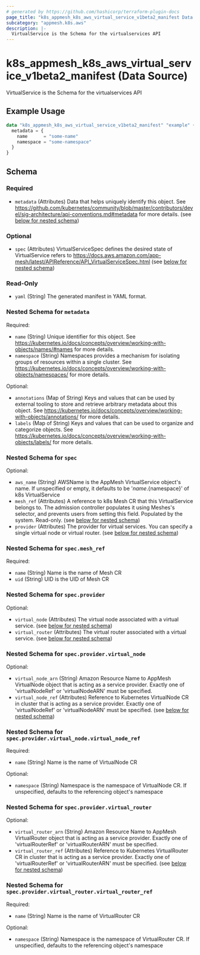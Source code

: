 ```yaml
---
# generated by https://github.com/hashicorp/terraform-plugin-docs
page_title: "k8s_appmesh_k8s_aws_virtual_service_v1beta2_manifest Data Source - terraform-provider-k8s"
subcategory: "appmesh.k8s.aws"
description: |-
  VirtualService is the Schema for the virtualservices API
---
```


# k8s_appmesh_k8s_aws_virtual_service_v1beta2_manifest (Data Source)

VirtualService is the Schema for the virtualservices API

## Example Usage

```terraform
data "k8s_appmesh_k8s_aws_virtual_service_v1beta2_manifest" "example" {
  metadata = {
    name      = "some-name"
    namespace = "some-namespace"
  }
}
```

<!-- schema generated by tfplugindocs -->
## Schema

### Required

- `metadata` (Attributes) Data that helps uniquely identify this object. See https://github.com/kubernetes/community/blob/master/contributors/devel/sig-architecture/api-conventions.md#metadata for more details. (see [below for nested schema](#nestedatt--metadata))

### Optional

- `spec` (Attributes) VirtualServiceSpec defines the desired state of VirtualService refers to https://docs.aws.amazon.com/app-mesh/latest/APIReference/API_VirtualServiceSpec.html (see [below for nested schema](#nestedatt--spec))

### Read-Only

- `yaml` (String) The generated manifest in YAML format.

<a id="nestedatt--metadata"></a>
### Nested Schema for `metadata`

Required:

- `name` (String) Unique identifier for this object. See https://kubernetes.io/docs/concepts/overview/working-with-objects/names/#names for more details.
- `namespace` (String) Namespaces provides a mechanism for isolating groups of resources within a single cluster. See https://kubernetes.io/docs/concepts/overview/working-with-objects/namespaces/ for more details.

Optional:

- `annotations` (Map of String) Keys and values that can be used by external tooling to store and retrieve arbitrary metadata about this object. See https://kubernetes.io/docs/concepts/overview/working-with-objects/annotations/ for more details.
- `labels` (Map of String) Keys and values that can be used to organize and categorize objects. See https://kubernetes.io/docs/concepts/overview/working-with-objects/labels/ for more details.


<a id="nestedatt--spec"></a>
### Nested Schema for `spec`

Optional:

- `aws_name` (String) AWSName is the AppMesh VirtualService object's name. If unspecified or empty, it defaults to be '${name}.${namespace}' of k8s VirtualService
- `mesh_ref` (Attributes) A reference to k8s Mesh CR that this VirtualService belongs to. The admission controller populates it using Meshes's selector, and prevents users from setting this field.  Populated by the system. Read-only. (see [below for nested schema](#nestedatt--spec--mesh_ref))
- `provider` (Attributes) The provider for virtual services. You can specify a single virtual node or virtual router. (see [below for nested schema](#nestedatt--spec--provider))

<a id="nestedatt--spec--mesh_ref"></a>
### Nested Schema for `spec.mesh_ref`

Required:

- `name` (String) Name is the name of Mesh CR
- `uid` (String) UID is the UID of Mesh CR


<a id="nestedatt--spec--provider"></a>
### Nested Schema for `spec.provider`

Optional:

- `virtual_node` (Attributes) The virtual node associated with a virtual service. (see [below for nested schema](#nestedatt--spec--provider--virtual_node))
- `virtual_router` (Attributes) The virtual router associated with a virtual service. (see [below for nested schema](#nestedatt--spec--provider--virtual_router))

<a id="nestedatt--spec--provider--virtual_node"></a>
### Nested Schema for `spec.provider.virtual_node`

Optional:

- `virtual_node_arn` (String) Amazon Resource Name to AppMesh VirtualNode object that is acting as a service provider. Exactly one of 'virtualNodeRef' or 'virtualNodeARN' must be specified.
- `virtual_node_ref` (Attributes) Reference to Kubernetes VirtualNode CR in cluster that is acting as a service provider. Exactly one of 'virtualNodeRef' or 'virtualNodeARN' must be specified. (see [below for nested schema](#nestedatt--spec--provider--virtual_node--virtual_node_ref))

<a id="nestedatt--spec--provider--virtual_node--virtual_node_ref"></a>
### Nested Schema for `spec.provider.virtual_node.virtual_node_ref`

Required:

- `name` (String) Name is the name of VirtualNode CR

Optional:

- `namespace` (String) Namespace is the namespace of VirtualNode CR. If unspecified, defaults to the referencing object's namespace



<a id="nestedatt--spec--provider--virtual_router"></a>
### Nested Schema for `spec.provider.virtual_router`

Optional:

- `virtual_router_arn` (String) Amazon Resource Name to AppMesh VirtualRouter object that is acting as a service provider. Exactly one of 'virtualRouterRef' or 'virtualRouterARN' must be specified.
- `virtual_router_ref` (Attributes) Reference to Kubernetes VirtualRouter CR in cluster that is acting as a service provider. Exactly one of 'virtualRouterRef' or 'virtualRouterARN' must be specified. (see [below for nested schema](#nestedatt--spec--provider--virtual_router--virtual_router_ref))

<a id="nestedatt--spec--provider--virtual_router--virtual_router_ref"></a>
### Nested Schema for `spec.provider.virtual_router.virtual_router_ref`

Required:

- `name` (String) Name is the name of VirtualRouter CR

Optional:

- `namespace` (String) Namespace is the namespace of VirtualRouter CR. If unspecified, defaults to the referencing object's namespace
